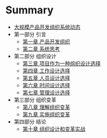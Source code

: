 # Summary

* [大规模产品开发组织系统动态](README.md)
* 第一部分 引言
   * [第一章 产品开发组织](Chapter1/ProductDevelopmentOrganization.md)
   * [第二章 系统思考](Chapter2/SystemsThinking.md)
* 第二部分 组织设计
   * [第三章 项⽬作为⼀种组织设计选择](Chapter3/ProjectAsAnOrganizationalDesignChoice.md)
   * [第四章 工作设计选择](Chapter4/WorkDesignChoices.md)
   * [第五章 人员设计选择](Chapter5/PeopleDesignChoices.md)
   * [第六章 时间设计选择](Chapter6/TimeDesignChoices.md)
   * [第七章 管理设计选择](Chapter7/ManagementDesignChoices.md)
* 第三部分 组织变革
   * [第八章 理解组织变革](Chapter8/UnderstandOrganizationalChange.md)
   * [第九章 实施组织变革](Chapter9/ImplementOrganizationalChange.md)
* 第四部分 结论
   * [第十章 组织设计和变革实战](Chapter10/OrganizationalDesignAndChangeInTheField.md)
